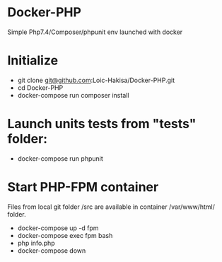 # Docker-PHP
Simple Php7.4/Composer/phpunit env launched with docker


# Initialize

* git clone git@github.com:Loic-Hakisa/Docker-PHP.git
* cd Docker-PHP
* docker-compose run composer install


# Launch units tests from "tests" folder:

* docker-compose run phpunit


# Start PHP-FPM container

Files from local git folder /src are available in container /var/www/html/ folder.

* docker-compose up -d fpm
* docker-compose exec fpm bash
* php info.php
* docker-compose down

